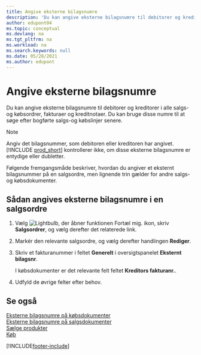 ```yaml
---
title: Angive eksterne bilagsnumre
description: 'Du kan angive eksterne bilagsnumre til debitorer og kreditorer i alle salgs-og købsordrer, fakturaer og kreditnotaer. Du kan bruge disse numre til at søge efter bogførte salgs-og købslinjer senere.'
author: edupont04
ms.topic: conceptual
ms.devlang: na
ms.tgt_pltfrm: na
ms.workload: na
ms.search.keywords: null
ms.date: 05/28/2021
ms.author: edupont
---
```

# <a name="enter-external-document-numbers"></a><a name="enter-external-document-numbers"></a><a name="enter-external-document-numbers"></a>Angive eksterne bilagsnumre

Du kan angive eksterne bilagsnumre til debitorer og kreditorer i alle salgs-og købsordrer, fakturaer og kreditnotaer. Du kan bruge disse numre til at søge efter bogførte salgs-og købslinjer senere.  

> [!NOTE]
> Angiv det bilagsnummer, som debitoren eller kreditoren har angivet. [!INCLUDE [prod_short](includes/prod_short.md)] kontrollerer ikke, om disse eksterne bilagsnumre er entydige eller dubletter.

Følgende fremgangsmåde beskriver, hvordan du angiver et eksternt bilagsnummer på en salgsordre, men lignende trin gælder for andre salgs-og købsdokumenter.

## <a name="to-enter-external-document-numbers-in-a-sales-order"></a><a name="to-enter-external-document-numbers-in-a-sales-order"></a><a name="to-enter-external-document-numbers-in-a-sales-order"></a>Sådan angives eksterne bilagsnumre i en salgsordre

1. Vælg ![Lightbulb, der åbner funktionen Fortæl mig.](media/ui-search/search_small.png "Fortæl mig, hvad du vil foretage dig") ikon, skriv **Salgsordrer**, og vælg derefter det relaterede link.  
2. Markér den relevante salgsordre, og vælg derefter handlingen **Rediger**.  
3. Skriv et fakturanummer i feltet **Generelt** i oversigtspanelet **Eksternt bilagsnr**.  

    I købsdokumenter er det relevante felt feltet **Kreditors fakturanr.**.
4. Udfyld de øvrige felter efter behov.  

## <a name="see-also"></a><a name="see-also"></a><a name="see-also"></a>Se også

[Eksterne bilagsnumre på købsdokumenter](purchasing-ext-doc-no.md)  
[Eksterne bilagsnumre på salgsdokumenter](sales-how-invoice-sales.md#external-document-numbers)  
[Sælge produkter](sales-how-sell-products.md)  
[Køb](purchasing-manage-purchasing.md)  

[!INCLUDE[footer-include](includes/footer-banner.md)]
